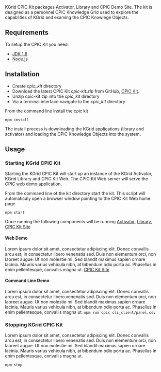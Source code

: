 KGrid CPIC Kit packages Activator, Library and CPIC Demo Site.  The kit is designed as a personnel 
CPIC Knowledge Grid used to explore the capablities of KGrid and examing the CPIC Knowlege Objects.

## Requirements
To setup the CPIC Kit you need:

- [JDK 1.8](http://www.oracle.com/technetwork/java/javase/downloads/jdk8-downloads-2133151.html)
- [Node.js](http://nodejs.org/)


## Installation

* Create c*pic_kit* directory
* Download the latest CPIC Kit *cpic-kit.zip* from GitHub, 
[CPIC Kit](https://github.com/kgrid-demos/cpic-kit/releases/latest). 
* Unzip cpic-kit.zip into the *cpic_kit* directory
* Via a terminal interface navigate to the *cpic_kit* directory

From the command line install the cpic kit
```
npm install
```
The install process is downloading the KGrid applications (library and activator) and loading the 
CPIC Knowledge Objects into the system.


## Usage

### Starting KGrid CPIC Kit
Starting the KGrid CPIC Kit will start up an instance of the KGrid Activator, KGrid Library and CPIC Kit Web. The CPIC Kit Web server will serve the CPIC web demo application.

From the command line of the kit directory start the kit.  This script will automaticaly open a browser window pointing to the  CPIC Kit Web home page.
```
npm start
```
Once running the following components will be running [Activator](http://localhost:8082), [Library](http://localhost:8081), [CPIC Kit Site](http://localhost:8080)


#### Web Demo
Lorem ipsum dolor sit amet, consectetur adipiscing elit. Donec convallis arcu est, in consectetur libero venenatis sed. Duis non elementum orci, non laoreet augue. Ut non molestie mi. Sed blandit maximus sapien ornare lacinia. Mauris varius vehicula nibh, at bibendum odio porta ac. Phasellus in enim pellentesque, convallis magna ut.
[CPIC Kit Site](http://localhost:8080)

#### Command Line Demo
Lorem ipsum dolor sit amet, consectetur adipiscing elit. Donec convallis arcu est, in consectetur libero venenatis sed. Duis non elementum orci, non laoreet augue. Ut non molestie mi. Sed blandit maximus sapien ornare lacinia. Mauris varius vehicula nibh, at bibendum odio porta ac. Phasellus in enim pellentesque, convallis magna ut.
```npm run cpic cli_client/panel.csv```

### Stopping KGrid CPIC Kit
Lorem ipsum dolor sit amet, consectetur adipiscing elit. Donec convallis arcu est, in consectetur libero venenatis sed. Duis non elementum orci, non laoreet augue. Ut non molestie mi. Sed blandit maximus sapien ornare lacinia. Mauris varius vehicula nibh, at bibendum odio porta ac. Phasellus in enim pellentesque, convallis magna ut.
```
npm stop
```
